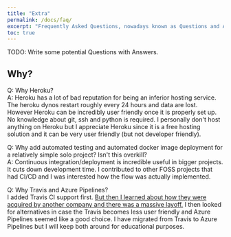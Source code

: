 ```yaml
---
title: "Extra"
permalink: /docs/faq/
excerpt: "Frequently Asked Questions, nowadays known as Questions and Answers"
toc: true
---
```


TODO:
Write some potential Questions with Answers.

##  Why?
Q: Why Heroku?  
A: Heroku has a lot of bad reputation for being an inferior hosting service. The heroku dynos restart roughly every 24 hours and data are lost. However Heroku can be incredibly user friendly once it is properly set up. No knowledge about git, ssh and python is required. I personally don't host anything on Heroku but I appreciate Heroku since it is a free hosting solution and it can be very user friendly (but not developer friendly).

Q: Why add automated testing and automated docker image deployment for a relatively simple solo project? Isn't this overkill?  
A: Continuous integration/deployment is incredible useful in bigger projects. It cuts down development time. I contributed to other FOSS projects that had CI/CD and I was interested how the flow was actually implemented.

Q: Why Travis and Azure Pipelines?  
I added Travis CI support first. [But then I learned about how they were acquired by another company and there was a massive layoff.](https://twitter.com/carmatrocity/status/1098538649908666368) I then looked for alternatives in case the Travis becomes less user friendly and Azure Pipelines seemed like a good choice. I have migrated from Travis to Azure Pipelines but I will keep both around for educational purposes.
